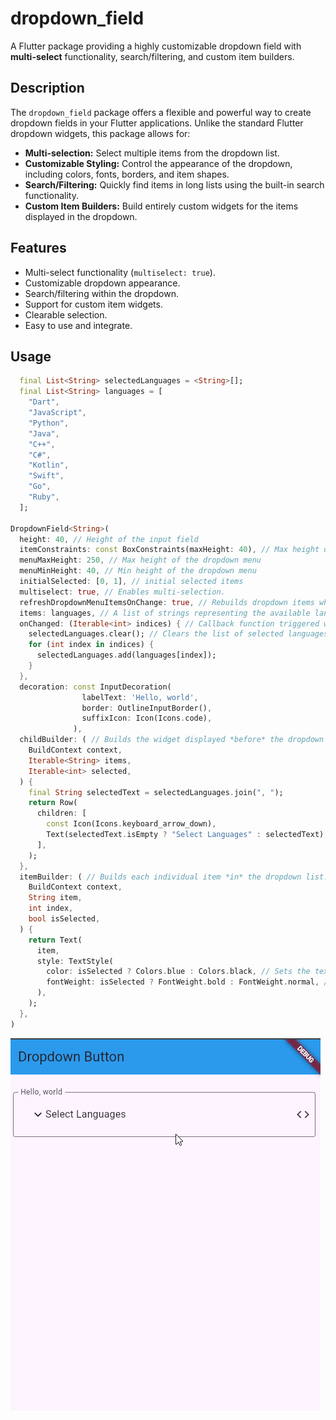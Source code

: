 # dropdown_field
A Flutter package providing a highly customizable dropdown field with **multi-select** functionality, search/filtering, and custom item builders.


## Description
The `dropdown_field` package offers a flexible and powerful way to create dropdown fields in your Flutter applications.  Unlike the standard Flutter dropdown widgets, this package allows for:

* **Multi-selection:**  Select multiple items from the dropdown list.
* **Customizable Styling:** Control the appearance of the dropdown, including colors, fonts, borders, and item shapes.
* **Search/Filtering:**  Quickly find items in long lists using the built-in search functionality.
* **Custom Item Builders:**  Build entirely custom widgets for the items displayed in the dropdown.

## Features

* Multi-select functionality (`multiselect: true`).
* Customizable dropdown appearance.
* Search/filtering within the dropdown.
* Support for custom item widgets.
* Clearable selection.
* Easy to use and integrate.

## Usage
```dart
  final List<String> selectedLanguages = <String>[];
  final List<String> languages = [
    "Dart",
    "JavaScript",
    "Python",
    "Java",
    "C++",
    "C#",
    "Kotlin",
    "Swift",
    "Go",
    "Ruby",
  ];

DropdownField<String>(
  height: 40, // Height of the input field
  itemConstraints: const BoxConstraints(maxHeight: 40), // Max height of each item
  menuMaxHeight: 250, // Max height of the dropdown menu
  menuMinHeight: 40, // Min height of the dropdown menu
  initialSelected: [0, 1], // initial selected items
  multiselect: true, // Enables multi-selection.
  refreshDropdownMenuItemsOnChange: true, // Rebuilds dropdown items when the selected items change.
  items: languages, // A list of strings representing the available languages.
  onChanged: (Iterable<int> indices) { // Callback function triggered when the selected items change. `indices` is an Iterable<int> containing the indices of the selected items.
    selectedLanguages.clear(); // Clears the list of selected languages before updating it. `selectedLanguages` will store the actual selected language strings.
    for (int index in indices) { 
      selectedLanguages.add(languages[index]); 
    }
  },
  decoration: const InputDecoration(
                labelText: 'Hello, world',
                border: OutlineInputBorder(),
                suffixIcon: Icon(Icons.code),
              ),
  childBuilder: ( // Builds the widget displayed *before* the dropdown opens.
    BuildContext context,
    Iterable<String> items, 
    Iterable<int> selected, 
  ) {
    final String selectedText = selectedLanguages.join(", "); 
    return Row(
      children: [
        const Icon(Icons.keyboard_arrow_down),
        Text(selectedText.isEmpty ? "Select Languages" : selectedText), 
      ],
    );
  },
  itemBuilder: ( // Builds each individual item *in* the dropdown list.
    BuildContext context,
    String item,
    int index, 
    bool isSelected, 
  ) {
    return Text(
      item,
      style: TextStyle(
        color: isSelected ? Colors.blue : Colors.black, // Sets the text color to blue if selected, black otherwise.
        fontWeight: isSelected ? FontWeight.bold : FontWeight.normal, // Sets the text to bold if selected.
      ),
    );
  },
)
```

![Multi Select Programming Languages](assets/dropdown_field.gif)
